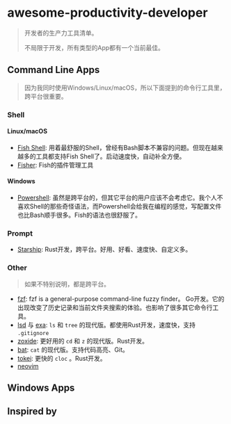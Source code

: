 # awesome-productivity-developer

> 开发者的生产力工具清单。
> 
> 不局限于开发，所有类型的App都有一个当前最佳。

## Command Line Apps

> 因为我同时使用Windows/Linux/macOS，所以下面提到的命令行工具里，跨平台很重要。

### Shell

#### Linux/macOS

- [Fish Shell](https://fishshell.com/): 用着最舒服的Shell，曾经有Bash脚本不兼容的问题。但现在越来越多的工具都支持Fish Shell了。启动速度快，自动补全方便。
- [Fisher](https://github.com/jorgebucaran/fisher): Fish的插件管理工具

#### Windows

- [Powershell](https://github.com/PowerShell/PowerShell): 虽然是跨平台的，但其它平台的用户应该不会考虑它。我个人不喜欢Shell的那些奇怪语法，而Powershell会给我在编程的感觉，写配置文件也比Bash顺手很多。Fish的语法也很舒服了。

### Prompt

- [Starship](https://starship.rs/): Rust开发，跨平台。好用、好看、速度快、自定义多。

### Other

> 如果不特别说明，都是跨平台。

- [fzf](https://github.com/junegunn/fzf): fzf is a general-purpose command-line fuzzy finder。 Go开发。它的出现改变了历史记录和当前文件夹搜索的体验。也影响了很多其它命令行工具。
- [lsd](https://github.com/Peltoche/lsd) 与 [exa](https://github.com/ogham/exa): `ls` 和 `tree` 的现代版。都使用Rust开发，速度快，支持 `.gitignore` 
- [zoxide](https://github.com/ajeetdsouza/zoxide): 更好用的 `cd` 和 `z` 的现代版。Rust开发。
- [bat](https://github.com/sharkdp/bat): `cat` 的现代版。支持代码高亮、Git。
- [tokei](https://github.com/XAMPPRocky/tokei): 更快的 `cloc` 。Rust开发。
- [neovim](https://neovim.io/)

## Windows Apps

## Inspired by
